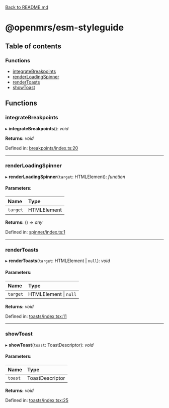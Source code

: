 [Back to README.md](../README.md)

# @openmrs/esm-styleguide

## Table of contents

### Functions

- [integrateBreakpoints](API.md#integratebreakpoints)
- [renderLoadingSpinner](API.md#renderloadingspinner)
- [renderToasts](API.md#rendertoasts)
- [showToast](API.md#showtoast)

## Functions

### integrateBreakpoints

▸ **integrateBreakpoints**(): *void*

**Returns:** *void*

Defined in: [breakpoints/index.ts:20](https://github.com/openmrs/openmrs-esm-core/blob/master/packages/esm-styleguide/src/breakpoints/index.ts#L20)

___

### renderLoadingSpinner

▸ **renderLoadingSpinner**(`target`: HTMLElement): *function*

#### Parameters:

| Name | Type |
| :------ | :------ |
| `target` | HTMLElement |

**Returns:** () => *any*

Defined in: [spinner/index.ts:1](https://github.com/openmrs/openmrs-esm-core/blob/master/packages/esm-styleguide/src/spinner/index.ts#L1)

___

### renderToasts

▸ **renderToasts**(`target`: HTMLElement \| ``null``): *void*

#### Parameters:

| Name | Type |
| :------ | :------ |
| `target` | HTMLElement \| ``null`` |

**Returns:** *void*

Defined in: [toasts/index.tsx:11](https://github.com/openmrs/openmrs-esm-core/blob/master/packages/esm-styleguide/src/toasts/index.tsx#L11)

___

### showToast

▸ **showToast**(`toast`: ToastDescriptor): *void*

#### Parameters:

| Name | Type |
| :------ | :------ |
| `toast` | ToastDescriptor |

**Returns:** *void*

Defined in: [toasts/index.tsx:25](https://github.com/openmrs/openmrs-esm-core/blob/master/packages/esm-styleguide/src/toasts/index.tsx#L25)
